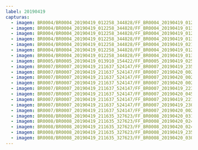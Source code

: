 ```yaml
---
label: 20190419
capturas:
  - imagem: BR0004/BR0004_20190419_012258_344828/FF_BR0004_20190419_012349_441_0000768.fits_maxpixel.jpg
  - imagem: BR0004/BR0004_20190419_012258_344828/FF_BR0004_20190419_013209_016_0008960.fits_maxpixel.jpg
  - imagem: BR0004/BR0004_20190419_012258_344828/FF_BR0004_20190419_012359_602_0001024.fits_maxpixel.jpg
  - imagem: BR0004/BR0004_20190419_012258_344828/FF_BR0004_20190419_013225_176_0009216.fits_maxpixel.jpg
  - imagem: BR0004/BR0004_20190419_012258_344828/FF_BR0004_20190419_021626_916_0055552.fits_maxpixel.jpg
  - imagem: BR0004/BR0004_20190419_012258_344828/FF_BR0004_20190419_012309_053_0000000.fits_maxpixel.jpg
  - imagem: BR0004/BR0004_20190419_012258_344828/FF_BR0004_20190419_013155_701_0008704.fits_maxpixel.jpg
  - imagem: BR0005/BR0005_20190419_013910_154422/FF_BR0005_20190419_025527_154_0113408.fits_maxpixel.jpg
  - imagem: BR0007/BR0007_20190419_211637_524147/FF_BR0007_20190419_235555_230_0163840.fits_maxpixel.jpg
  - imagem: BR0007/BR0007_20190419_211637_524147/FF_BR0007_20190420_002743_687_0197376.fits_maxpixel.jpg
  - imagem: BR0007/BR0007_20190419_211637_524147/FF_BR0007_20190420_002447_935_0194048.fits_maxpixel.jpg
  - imagem: BR0007/BR0007_20190419_211637_524147/FF_BR0007_20190420_002434_905_0193792.fits_maxpixel.jpg
  - imagem: BR0007/BR0007_20190419_211637_524147/FF_BR0007_20190419_223113_537_0076800.fits_maxpixel.jpg
  - imagem: BR0007/BR0007_20190419_211637_524147/FF_BR0007_20190420_045016_734_0469248.fits_maxpixel.jpg
  - imagem: BR0007/BR0007_20190419_211637_524147/FF_BR0007_20190419_221454_952_0059904.fits_maxpixel.jpg
  - imagem: BR0007/BR0007_20190419_211637_524147/FF_BR0007_20190419_230139_236_0108032.fits_maxpixel.jpg
  - imagem: BR0007/BR0007_20190419_211637_524147/FF_BR0007_20190420_002351_164_0193024.fits_maxpixel.jpg
  - imagem: BR0008/BR0008_20190419_211635_327623/FF_BR0008_20190420_031824_986_0377344.fits_maxpixel.jpg
  - imagem: BR0008/BR0008_20190419_211635_327623/FF_BR0008_20190420_024441_453_0342784.fits_maxpixel.jpg
  - imagem: BR0008/BR0008_20190419_211635_327623/FF_BR0008_20190420_024456_490_0343040.fits_maxpixel.jpg
  - imagem: BR0008/BR0008_20190419_211635_327623/FF_BR0008_20190419_235129_883_0162304.fits_maxpixel.jpg
  - imagem: BR0008/BR0008_20190419_211635_327623/FF_BR0008_20190420_030625_127_0365056.fits_maxpixel.jpg
---
```

